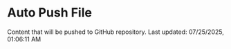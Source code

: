 # Auto Push File

Content that will be pushed to GitHub repository.
Last updated: 07/25/2025, 01:06:11 AM